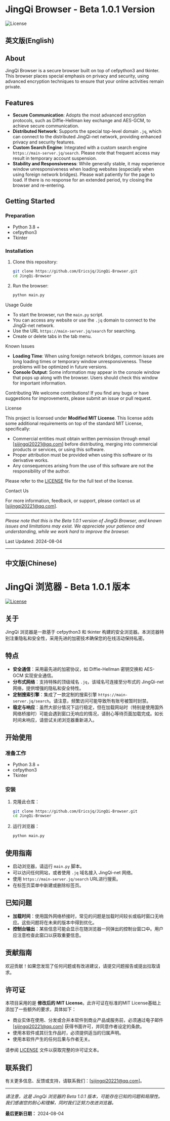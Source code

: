 # JingQi Browser - Beta 1.0.1 Version

![License](https://img.shields.io/badge/license-MIT-blue.svg)

## 英文版(English)

## About

JingQi Browser is a secure browser built on top of cefpython3 and tkinter. This browser places special emphasis on privacy and security, using advanced encryption techniques to ensure that your online activities remain private.

## Features

- **Secure Communication**: Adopts the most advanced encryption protocols, such as Diffie-Hellman key exchange and AES-GCM, to achieve secure communication.
- **Distributed Network**: Supports the special top-level domain `.jq`, which can connect to the distributed JingQi-net network, providing enhanced privacy and security features.
- **Custom Search Engine**: Integrated with a custom search engine `https://main-server.jq/search`. Please note that frequent access may result in temporary account suspension.
- **Stability and Responsiveness**: While generally stable, it may experience window unresponsiveness when loading websites (especially when using foreign network bridges). Please wait patiently for the page to load. If there is no response for an extended period, try closing the browser and re-entering.

## Getting Started

### Preparation

- Python 3.8 +
- cefpython3
- Tkinter

### Installation

1. Clone this repository:

   ```bash
   git clone https://github.com/Ericsjq/JingQi-Browser.git
   cd JingQi-Browser
   ```

2. Run the browser:

   ```bash
   python main.py
   ```

Usage Guide

- To start the browser, run the `main.py` script.
- You can access any website or use the `.jq` domain to connect to the JingQi-net network.
- Use the URL `https://main-server.jq/search` for searching.
- Create or delete tabs in the tab menu.

Known Issues

- **Loading Time**: When using foreign network bridges, common issues are long loading times or temporary window unresponsiveness. These problems will be optimized in future versions.
- **Console Output**: Some information may appear in the console window that pops up along with the browser. Users should check this window for important information.

Contributing
We welcome contributions! If you find any bugs or have suggestions for improvements, please submit an issue or pull request.

License

This project is licensed under **Modified MIT License**. This license adds some additional requirements on top of the standard MIT License, specifically:

- Commercial entities must obtain written permission through email [sijingqi20221@qq.com] before distributing, merging into commercial products or services, or using this software.
- Proper attribution must be provided when using this software or its derivative works.
- Any consequences arising from the use of this software are not the responsibility of the author.

Please refer to the [LICENSE](LICENSE) file for the full text of the license.


Contact Us

For more information, feedback, or support, please contact us at [sijingqi20221@qq.com].

---

*Please note that this is the Beta 1.0.1 version of JingQi Browser, and known issues and limitations may exist. We appreciate your patience and understanding, while we work hard to improve the browser.*

Last Updated: 2024-08-04

---
## 中文版(Chinese)

# JingQi 浏览器 - Beta 1.0.1 版本

[![License](https://img.shields.io/badge/license-MIT-blue.svg)](LICENSE)

## 关于

JingQi 浏览器是一款基于 cefpython3 和 tkinter 构建的安全浏览器。本浏览器特别注重隐私和安全性，采用先进的加密技术确保您的在线活动保持私密。

## 特点

- **安全通信**：采用最先进的加密协议，如 Diffie-Hellman 密钥交换和 AES-GCM 实现安全通信。
- **分布式网络**：支持特殊的顶级域名 `.jq`，该域名可连接至分布式的 JingQi-net 网络，提供增强的隐私和安全特性。
- **定制搜索引擎**：集成了一款定制的搜索引擎 `https://main-server.jq/search`。请注意，频繁访问可能导致所有账号被暂时封禁。
- **稳定与响应**：虽然大部分情况下运行稳定，但在加载网站时（特别是使用国外网络桥接时）可能会遇到窗口无响应的情况，请耐心等待页面加载完成。如长时间未响应，请尝试关闭浏览器重新进入。

## 开始使用

### 准备工作

- Python 3.8 +
- cefpython3
- Tkinter

### 安装

1. 克隆此仓库：

   ```bash
   git clone https://github.com/Ericsjq/JingQi-Browser.git
   cd JingQi-Browser
   ```

2. 运行浏览器：

   ```bash
   python main.py
   ```

## 使用指南

- 启动浏览器，请运行 `main.py` 脚本。
- 可以访问任何网站，或者使用 `.jq` 域名接入 JingQi-net 网络。
- 使用 `https://main-server.jq/search` URL进行搜索。
- 在标签页菜单中新建或删除标签页。

## 已知问题

- **加载时间**：使用国外网络桥接时，常见的问题是加载时间较长或临时窗口无响应。这些问题将在未来的版本中得到优化。
- **控制台输出**：某些信息可能会显示在随浏览器一同弹出的控制台窗口中。用户应注意检查此窗口以获取重要信息。

## 贡献指南

欢迎贡献！如果您发现了任何问题或有改进建议，请提交问题报告或提出拉取请求。

## 许可证

本项目采用的是 **修改后的 MIT License**。此许可证在标准的MIT License基础上添加了一些额外的要求，具体如下：

- 商业实体在使用、分发或合并本软件到商业产品或服务前，必须通过电子邮件 [sijingqi20221@qq.com] 获得书面许可，并同意作者设定的条款。
- 使用本软件或其衍生作品时，必须提供适当的归属声明。
- 使用本软件产生的任何后果与作者无关。

请参阅 [LICENSE](LICENSE) 文件以获取完整的许可证文本。


## 联系我们

有关更多信息、反馈或支持，请联系我们：[sijingqi20221@qq.com]。

---

*请注意，这是 JingQi 浏览器的 Beta 1.0.1 版本，可能存在已知的问题和局限性。我们感谢您的耐心和理解，同时我们正努力改进浏览器。*

**最后更新日期：** 2024-08-04

